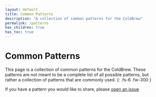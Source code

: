 ```yaml
---
layout: default
title: Common Patterns
description: "A collection of common patterns for the ColdBrew"
permalink: /patterns
has_children: true
has_toc: true
---
```

# Common Patterns

This page is a collection of common patterns for the ColdBrew. These patterns are not meant to be a complete list of all possible patterns, but rather a collection of patterns that are commonly used.
{: .fs-6 .fw-300 }

If you have a pattern you would like to share, please [open an issue](https://github.com/go-coldbrew/docs.coldbrew.cloud/issues)

